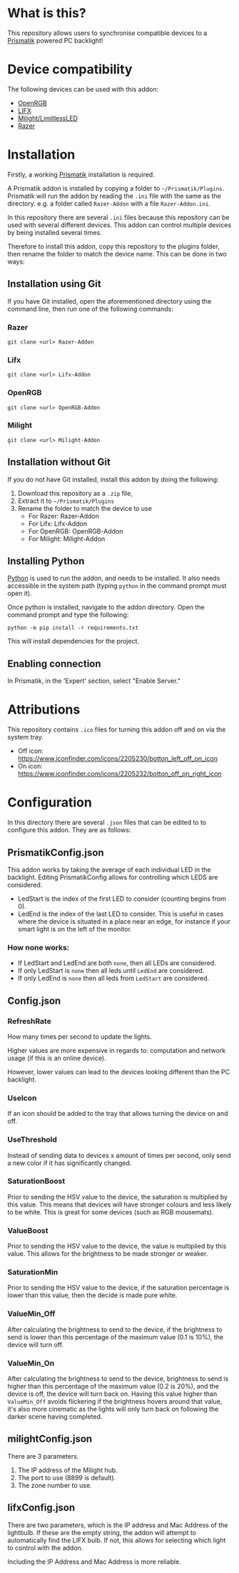 # What is this?
This repository allows users to synchronise compatible devices to a
[Prismatik](https://github.com/psieg/Lightpack) powered PC backlight!

# Device compatibility
The following devices can be used with this addon:

  * [OpenRGB](https://openrgb.org/)
  * [LIFX](https://www.lifx.com/)
  * [Milight/LimitlessLED](https://www.milight.com/)
  * [Razer](https://www.razer.com)

# Installation
Firstly, a working [Prismatik](https://github.com/psieg/Lightpack)
installation is required.

A Prismatik addon is installed by copying a folder to `~/Prismatik/Plugins`.
Prismatik will run the addon by reading the `.ini` file with the same
as the directory. e.g. a folder called `Razer-Addon` with a
file `Razer-Addon.ini`.

In this repository there are several `.ini` files because this repository can
be used with several different devices. This addon can control multiple devices
by being installed several times.

Therefore to install this addon, copy this repository to the plugins folder,
then rename the folder to match the device name. This can be done in two ways:

## Installation using Git
If you have Git installed, open the aforementioned directory using the command
line, then run one of the following commands:

### Razer
`git clone <url> Razer-Addon`
### Lifx
`git clone <url> Lifx-Addon`
### OpenRGB
`git clone <url> OpenRGB-Addon`
### Milight
`git clone <url> Milight-Addon`

## Installation without Git
If you do not have Git installed, install this addon by doing the following:

  1. Download this repository as a `.zip` file, 
  2. Extract it to `~/Prismatik/Plugins`
  3. Rename the folder to match the device to use
     * For Razer: Razer-Addon
     * For Lifx: Lifx-Addon
     * For OpenRGB: OpenRGB-Addon
     * For Milight: Milight-Addon

## Installing Python
[Python](https://www.python.org/downloads/) is used to run the addon, and 
needs to be installed. It also needs accessible in the system path
(typing `python` in the command prompt must open it).

Once python is installed, navigate to the addon directory. Open the command
prompt and type the following:

`python -m pip install -r requirements.txt`

This will install dependencies for the project.

## Enabling connection
In Prismatik, in the 'Expert' section, select "Enable Server."

# Attributions
This repository contains `.ico` files for turning this addon off and on via
the system tray.
  * Off icon: https://www.iconfinder.com/icons/2205230/botton_left_off_on_icon
  * On icon: https://www.iconfinder.com/icons/2205232/botton_off_on_right_icon

# Configuration
In this directory there are several `.json` files that can be edited to to
configure this addon. They are as follows:

## PrismatikConfig.json
This addon works by taking the average of each individual LED in the
backlight. Editing PrismatikConfig allows for controlling which LEDS are
considered.
  * LedStart is the index of the first LED to consider (counting begins from
  0). 
  * LedEnd is the index of the last LED to consider. 
This is useful in cases where the device is situated in a place near an edge,
for instance if your smart light is on the left of the monitor.

### How none works:
  * If LedStart and LedEnd are both `none`, then all LEDs are considered.
  * If only LedStart is `none` then all leds until `LedEnd` are considered.
  * If only LedEnd is `none` then all leds from `LedStart` are considered.

## Config.json
### RefreshRate
How many times per second to update the lights. 

Higher values are more expensive in regards to: computation and network usage
(if this is an online device).

However, lower values can lead to the devices looking different than the PC
backlight.

### UseIcon
If an icon should be added to the tray that allows turning the device on and
off.

### UseThreshold
Instead of sending data to devices x amount of times per second, only send a
new color if it has significantly changed.

### SaturationBoost
Prior to sending the HSV value to the device, the saturation is multiplied by
this value. This means that devices will have stronger colours and less likely
to be white. This is great for some devices (such as RGB mousemats). 

### ValueBoost
Prior to sending the HSV value to the device, the value is multiplied by this
value. This allows for the brightness to be made stronger or weaker.

### SaturationMin
Prior to sending the HSV value to the device, if the saturation percentage is
lower than this value, then the decide is made pure white.

### ValueMin_Off
After calculating the brightness to send to the device, if the brightness to
send is lower than this percentage of the maximum value (0.1 is 10%), the
device will turn off.

### ValueMin_On
After calculating the brightness to send to the device,  brightness to send is
higher than this percentage of the maximum value (0.2 is 20%), and the device
is off, the device will turn back on. Having this value higher than
`ValueMin_Off` avoids flickering if the brightness hovers around that value,
it's also more cinematic as the lights will only turn back on following the
darker scene having completed.

## milightConfig.json
There are 3 parameters. 
1. The IP address of the Milight hub.
2. The port to use (8899 is default).
3. The zone number to use.

## lifxConfig.json
There are two parameters, which is the IP address and Mac Address of the
lightbulb. If these are the empty string, the addon will attempt to
automatically find the LIFX bulb. If not, this allows for selecting which
light to control with the addon. 

Including the IP Address and Mac Address is more reliable.
